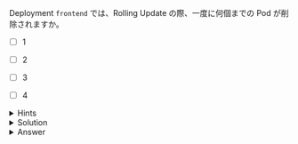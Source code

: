 Deployment `frontend` では、Rolling Update の際、一度に何個までの Pod が削除されますか。

- [ ] 1
- [ ] 2
- [ ] 3
- [ ] 4


<details>
  <summary>Hints</summary>

`kubectl describe deployment frontend` を実行し、`maxUnavailable` フィールドを確認します。  
https://kubernetes.io/ja/docs/concepts/workloads/controllers/deployment/#deployment%E3%81%AE%E3%83%AD%E3%83%BC%E3%83%AA%E3%83%B3%E3%82%B0%E3%82%A2%E3%83%83%E3%83%97%E3%83%87%E3%83%BC%E3%83%88

</details>


<details>
  <summary>Solution</summary>

`kubectl describe deployment frontend` を実行すると、`maxUnavailable` フィールドが `25%` であることがわかります。これは、Rolling Update の際、一度にレプリカ数 4 個のうちの 25%　まで、すなわち 1 個の Pod が削除されることを意味します。

```
  strategy:
    rollingUpdate:
      maxSurge: 25%
      maxUnavailable: 25%
    type: RollingUpdate
```

</details>

<details>
  <summary>Answer</summary>

1

</details>
